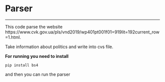 <h1>Parser</h1>
<hr>
<p>This code parse the website https://www.cvk.gov.ua/pls/vnd2019/wp401pt001f01=919lit=192current_row=1.html.</p>
<p>Take information about politics and write into cvs file.</p>

<b>For running you need to install</b>

```
pip install bs4
```
and then you can run the parser

